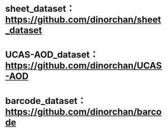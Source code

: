 # sheet_dataset：https://github.com/dinorchan/sheet_dataset
# UCAS-AOD_dataset：https://github.com/dinorchan/UCAS-AOD
# barcode_dataset：https://github.com/dinorchan/barcode